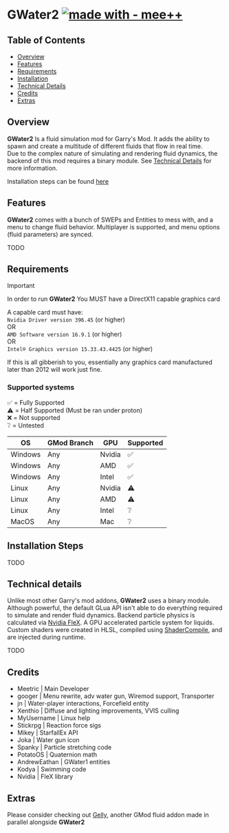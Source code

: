 # GWater2 [![made with - mee++](https://img.shields.io/badge/made_with-mee%2B%2B-2ea44f)](https://)

## Table of Contents
- [Overview](#overview)
- [Features](#features)
- [Requirements](#requirements)
- [Installation](#installation-steps)
- [Technical Details](#technical-details)
- [Credits](#credits)
- [Extras](#extras)

## Overview
**GWater2** Is a fluid simulation mod for Garry's Mod. It adds the ability to spawn and create a multitude of different fluids that flow in real time.\
Due to the complex nature of simulating and rendering fluid dynamics, the backend of this mod requires a binary module. See [Technical Details](#technical-details) for more information.

Installation steps can be found [here](#installation-steps)

## Features
**GWater2** comes with a bunch of SWEPs and Entities to mess with, and a menu to change fluid behavior.
Multiplayer is supported, and menu options (fluid parameters) are synced.

TODO

## Requirements
> [!IMPORTANT]
> In order to run **GWater2** You MUST have a DirectX11 capable graphics card

A capable card must have:\
`Nvidia Driver version 396.45` (or higher)\
OR\
`AMD Software version 16.9.1` (or higher)\
OR\
`Intel® Graphics version 15.33.43.4425` (or higher)

If this is all gibberish to you, essentially any graphics card manufactured later than 2012 will work just fine.

### Supported systems
✅ = Fully Supported\
⚠️ = Half Supported (Must be ran under proton)\
❌ = Not supported\
❔ = Untested

| OS | GMod Branch | GPU | Supported |
| --- | --- | --- | --- |
| Windows | Any | Nvidia | ✅ |
| Windows | Any | AMD    | ✅ |
| Windows | Any | Intel  | ✅ |
| Linux   | Any | Nvidia | ⚠️ |
| Linux   | Any | AMD    | ⚠️ |
| Linux   | Any | Intel  | ❔ |
| MacOS   | Any | Mac    | ❔ |

## Installation Steps
TODO

## Technical details
Unlike most other Garry's mod addons, **GWater2** uses a binary module. Although powerful, the default GLua API isn't able to do everything required to simulate and render fluid dynamics.
Backend particle physics is calculated via [Nvidia FleX](https://github.com/NVIDIAGameWorks/FleX). A GPU accelerated particle system for liquids.
Custom shaders were created in HLSL, compiled using [ShaderCompile](https://github.com/SCell555/ShaderCompile), and are injected during runtime.

TODO

## Credits
- Meetric      | Main Developer
- googer       | Menu rewrite, adv water gun, Wiremod support, Transporter
- jn           | Water-player interactions, Forcefield entity
- Xenthio      | Diffuse and lighting improvements, VVIS culling
- MyUsername   | Linux help
- Stickrpg     | Reaction force sigs
- Mikey        | StarfallEx API
- Joka         | Water gun icon
- Spanky       | Particle stretching code
- PotatoOS     | Quaternion math
- AndrewEathan | GWater1 entities
- Kodya        | Swimming code
- Nvidia       | FleX library

## Extras
Please consider checking out [Gelly](https://github.com/gelly-gmod/gelly), another GMod fluid addon made in parallel alongside **GWater2**